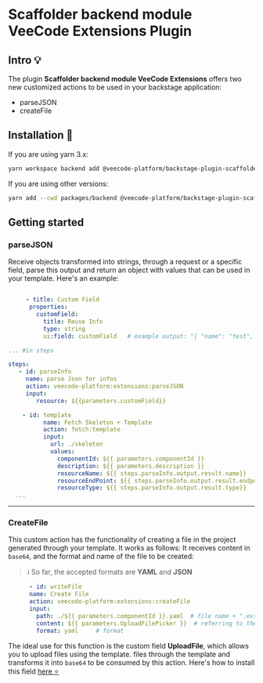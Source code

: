 # Scaffolder backend module VeeCode Extensions Plugin

## Intro 💡

The plugin **Scaffolder backend module VeeCode Extensions** offers two new customized actions to be used in your backstage application:

- parseJSON
- createFile

## Installation 🔧


If you are using yarn 3.x:

```bash
yarn workspace backend add @veecode-platform/backstage-plugin-scaffolder-backend-module-veecode-extensions
```

If you are using other versions:

```bash
yarn add --cwd packages/backend @veecode-platform/backstage-plugin-scaffolder-backend-module-veecode-extensions
```


## Getting started

### parseJSON

Receive objects transformed into strings, through a request or a specific field, parse this output and return an object with values that can be used in your template.
Here's an example:

```yaml

     - title: Custom Field
      properties:
        customField:
          title: Reuse Info
          type: string
          ui:field: customField   # example output: "{ "name": "test", "endpoint": "xxxxxxxxx", "type": "yyyyyyy" }"

... #in steps

steps:
   - id: parseInfo
     name: parse Json for infos
     action: veecode-platform:extensions:parseJSON
     input: 
        resource: ${{parameters.customField}}

    - id: template
          name: Fetch Skeleton + Template
          action: fetch:template
          input:
            url: ./skeleton      
            values:
              componentId: ${{ parameters.componentId }}
              description: ${{ parameters.description }}
              resourceName: ${{ steps.parseInfo.output.result.name}}
              resourceEndPoint: ${{ steps.parseInfo.output.result.endpoint}}
              resourceType: ${{ steps.parseInfo.output.result.type}}
  ...
```

---

### CreateFile

This custom action has the functionality of creating a file in the project generated through your template. It works as follows:
It receives content in `base64`, and the format and name of the file to be created:

> ℹ️ So far, the accepted formats are **YAML** and **JSON**

```yaml
      - id: writeFile
      name: Create File
      action: veecode-platform:extensions:createFile
      input:
        path: ./${{ parameters.componentId }}.yaml  # file name + ".extension"
        content: ${{ parameters.UploadFilePicker }}  # referring to the field that was uploaded or the content you want to convey
        format: yaml     # format
```
The ideal use for this function is the custom field **UploadFile**, which allows you to upload files using the template. files through the template and transforms it into `base64` to be consumed by this action.
Here's how to install this field [here ⭐](https://github.com/veecode-platform/platform-backstage-plugins/tree/master/plugins/veecode-scaffolder-extensions) 



